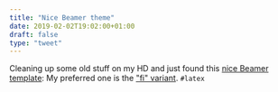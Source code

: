 ```yaml
---
title: "Nice Beamer theme"
date: 2019-02-02T19:02:00+01:00
draft: false
type: "tweet"
---
```


Cleaning up some old stuff on my HD and just found this [nice Beamer template](https://github.com/Witiko/fibeamer): My
preferred one is the ["fi" variant](https://github.com/Witiko/fibeamer/blob/master/test/mu/expected-fi-lualatex.pdf). `#latex`
